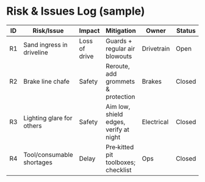 # Risk & Issues Log (sample)
| ID | Risk/Issue | Impact | Mitigation | Owner | Status |
|---|---|---|---|---|---|
| R1 | Sand ingress in driveline | Loss of drive | Guards + regular air blowouts | Drivetrain | Open |
| R2 | Brake line chafe | Safety | Reroute, add grommets & protection | Brakes | Closed |
| R3 | Lighting glare for others | Safety | Aim low, shield edges, verify at night | Electrical | Closed |
| R4 | Tool/consumable shortages | Delay | Pre‑kitted pit toolboxes; checklist | Ops | Closed |
